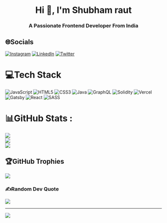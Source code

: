 <div background-color="red">
<h1 align="center">Hi 👋, I'm Shubham raut</h1>
<h3 align="center">A Passionate Frontend Developer From India</h3>


## 🌐Socials
[![Instagram](https://img.shields.io/badge/Instagram-%23E4405F.svg?logo=Instagram&logoColor=white)](https://instagram.com/sr44.exe) [![LinkedIn](https://img.shields.io/badge/LinkedIn-%230077B5.svg?logo=linkedin&logoColor=white)](https://linkedin.com/in/shubham-raut-8b185a1a6) [![Twitter](https://img.shields.io/badge/Twitter-%231DA1F2.svg?logo=Twitter&logoColor=white)](https://twitter.com/shubham_sr44) 

# 💻Tech Stack
![JavaScript](https://img.shields.io/badge/javascript-%23323330.svg?style=for-the-badge&logo=javascript&logoColor=%23F7DF1E) ![HTML5](https://img.shields.io/badge/html5-%23E34F26.svg?style=for-the-badge&logo=html5&logoColor=white) ![CSS3](https://img.shields.io/badge/css3-%231572B6.svg?style=for-the-badge&logo=css3&logoColor=white) ![Java](https://img.shields.io/badge/java-%23ED8B00.svg?style=for-the-badge&logo=java&logoColor=white) ![GraphQL](https://img.shields.io/badge/-GraphQL-E10098?style=for-the-badge&logo=graphql&logoColor=white) ![Solidity](https://img.shields.io/badge/Solidity-%23363636.svg?style=for-the-badge&logo=solidity&logoColor=white) ![Vercel](https://img.shields.io/badge/vercel-%23000000.svg?style=for-the-badge&logo=vercel&logoColor=white) ![Gatsby](https://img.shields.io/badge/Gatsby-%23663399.svg?style=for-the-badge&logo=gatsby&logoColor=white) ![React](https://img.shields.io/badge/react-%2320232a.svg?style=for-the-badge&logo=react&logoColor=%2361DAFB) ![SASS](https://img.shields.io/badge/SASS-hotpink.svg?style=for-the-badge&logo=SASS&logoColor=white)
# 📊GitHub Stats :
![](https://github-readme-stats.vercel.app/api?username=shubham44-code&theme=tokyonight&hide_border=true&include_all_commits=false&count_private=true)<br/>
![](https://github-readme-streak-stats.herokuapp.com/?user=shubham44-code&theme=tokyonight&hide_border=true)<br/>
![](https://github-readme-stats.vercel.app/api/top-langs/?username=shubham44-code&theme=tokyonight&hide_border=true&include_all_commits=false&count_private=true&layout=compact)

## 🏆GitHub Trophies
![](https://github-profile-trophy.vercel.app/?username=shubham44-code&theme=tokyonight&no-frame=true&no-bg=false&margin-w=4)

### ✍️Random Dev Quote
![](https://quotes-github-readme.vercel.app/api?type=horizontal&theme=tokyonight)

---
[![](https://visitcount.itsvg.in/api?id=shubham44-code&icon=0&color=0)](https://visitcount.itsvg.in)

